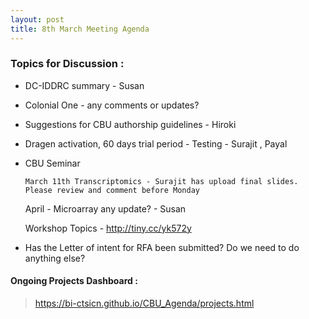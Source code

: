 ```yaml
---
layout: post
title: 8th March Meeting Agenda
---
```

### Topics for Discussion :

* DC-IDDRC summary - Susan

* Colonial One - any comments or updates?

* Suggestions for CBU authorship guidelines - Hiroki

* Dragen activation, 60 days trial period - Testing - Surajit , Payal

* CBU Seminar 
          
      March 11th Transcriptomics - Surajit has upload final slides. Please review and comment before Monday
  
  April - Microarray any update? - Susan
  
  Workshop Topics - http://tiny.cc/yk572y

  
 * Has the Letter of intent for RFA been submitted? Do we need to do anything else?
  
  
#### Ongoing Projects Dashboard :

> https://bi-ctsicn.github.io/CBU_Agenda/projects.html
